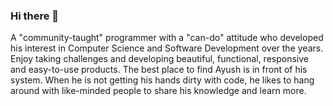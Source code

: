 ### Hi there 👋
A "community-taught" programmer with a "can-do" attitude who developed his interest in Computer Science and Software Development over the years. Enjoy taking challenges and developing beautiful, functional, responsive and easy-to-use products.
The best place to find Ayush is in front of his system. When he is not getting his hands dirty with code, he likes to hang around with like-minded people to share his knowledge and learn more.

<!--
**ayush3298/ayush3298** is a ✨ _special_ ✨ repository because its `README.md` (this file) appears on your GitHub profile.

Here are some ideas to get you started:

- 🔭 I’m currently working on ...
- 🌱 I’m currently learning ...
- 👯 I’m looking to collaborate on ...
- 🤔 I’m looking for help with ...
- 💬 Ask me about ...
- 📫 How to reach me: ...
- 😄 Pronouns: ...
- ⚡ Fun fact: ...
-->
